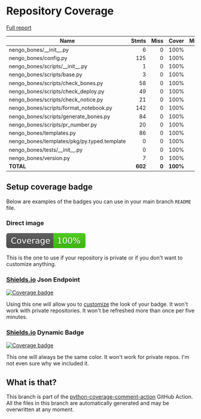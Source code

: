# Repository Coverage

[Full report](https://htmlpreview.github.io/?https://github.com/nengo/nengo-bones/blob/python-coverage-comment-action-data/htmlcov/index.html)

| Name                                         |    Stmts |     Miss |    Cover |   Missing |
|--------------------------------------------- | -------: | -------: | -------: | --------: |
| nengo\_bones/\_\_init\_\_.py                 |        6 |        0 |     100% |           |
| nengo\_bones/config.py                       |      125 |        0 |     100% |           |
| nengo\_bones/scripts/\_\_init\_\_.py         |        1 |        0 |     100% |           |
| nengo\_bones/scripts/base.py                 |        3 |        0 |     100% |           |
| nengo\_bones/scripts/check\_bones.py         |       58 |        0 |     100% |           |
| nengo\_bones/scripts/check\_deploy.py        |       49 |        0 |     100% |           |
| nengo\_bones/scripts/check\_notice.py        |       21 |        0 |     100% |           |
| nengo\_bones/scripts/format\_notebook.py     |      142 |        0 |     100% |           |
| nengo\_bones/scripts/generate\_bones.py      |       84 |        0 |     100% |           |
| nengo\_bones/scripts/pr\_number.py           |       20 |        0 |     100% |           |
| nengo\_bones/templates.py                    |       86 |        0 |     100% |           |
| nengo\_bones/templates/pkg/py.typed.template |        0 |        0 |     100% |           |
| nengo\_bones/tests/\_\_init\_\_.py           |        0 |        0 |     100% |           |
| nengo\_bones/version.py                      |        7 |        0 |     100% |           |
|                                    **TOTAL** |  **602** |    **0** | **100%** |           |


## Setup coverage badge

Below are examples of the badges you can use in your main branch `README` file.

### Direct image

[![Coverage badge](https://raw.githubusercontent.com/nengo/nengo-bones/python-coverage-comment-action-data/badge.svg)](https://htmlpreview.github.io/?https://github.com/nengo/nengo-bones/blob/python-coverage-comment-action-data/htmlcov/index.html)

This is the one to use if your repository is private or if you don't want to customize anything.

### [Shields.io](https://shields.io) Json Endpoint

[![Coverage badge](https://img.shields.io/endpoint?url=https://raw.githubusercontent.com/nengo/nengo-bones/python-coverage-comment-action-data/endpoint.json)](https://htmlpreview.github.io/?https://github.com/nengo/nengo-bones/blob/python-coverage-comment-action-data/htmlcov/index.html)

Using this one will allow you to [customize](https://shields.io/endpoint) the look of your badge.
It won't work with private repositories. It won't be refreshed more than once per five minutes.

### [Shields.io](https://shields.io) Dynamic Badge

[![Coverage badge](https://img.shields.io/badge/dynamic/json?color=brightgreen&label=coverage&query=%24.message&url=https%3A%2F%2Fraw.githubusercontent.com%2Fnengo%2Fnengo-bones%2Fpython-coverage-comment-action-data%2Fendpoint.json)](https://htmlpreview.github.io/?https://github.com/nengo/nengo-bones/blob/python-coverage-comment-action-data/htmlcov/index.html)

This one will always be the same color. It won't work for private repos. I'm not even sure why we included it.

## What is that?

This branch is part of the
[python-coverage-comment-action](https://github.com/marketplace/actions/python-coverage-comment)
GitHub Action. All the files in this branch are automatically generated and may be
overwritten at any moment.